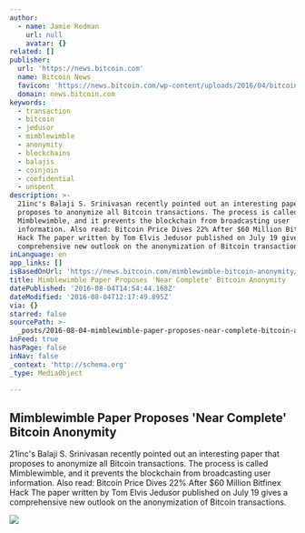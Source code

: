 ```yaml
---
author:
  - name: Jamie Redman
    url: null
    avatar: {}
related: []
publisher:
  url: 'https://news.bitcoin.com'
  name: Bitcoin News
  favicon: 'https://news.bitcoin.com/wp-content/uploads/2016/04/bitcoin_fav.png'
  domain: news.bitcoin.com
keywords:
  - transaction
  - bitcoin
  - jedusor
  - mimblewimble
  - anonymity
  - blockchains
  - balajis
  - coinjoin
  - confidential
  - unspent
description: >-
  21inc's Balaji S. Srinivasan recently pointed out an interesting paper that
  proposes to anonymize all Bitcoin transactions. The process is called
  Mimblewimble, and it prevents the blockchain from broadcasting user
  information. Also read: Bitcoin Price Dives 22% After $60 Million Bitfinex
  Hack The paper written by Tom Elvis Jedusor published on July 19 gives a
  comprehensive new outlook on the anonymization of Bitcoin transactions.
inLanguage: en
app_links: []
isBasedOnUrl: 'https://news.bitcoin.com/mimblewimble-bitcoin-anonymity/'
title: Mimblewimble Paper Proposes 'Near Complete' Bitcoin Anonymity
datePublished: '2016-08-04T14:54:44.168Z'
dateModified: '2016-08-04T12:17:49.895Z'
via: {}
starred: false
sourcePath: >-
  _posts/2016-08-04-mimblewimble-paper-proposes-near-complete-bitcoin-anonymit.md
inFeed: true
hasPage: false
inNav: false
_context: 'http://schema.org'
_type: MediaObject

---
```

<article style=""><h1>Mimblewimble Paper Proposes 'Near Complete' Bitcoin Anonymity</h1><p>21inc's Balaji S. Srinivasan recently pointed out an interesting paper that proposes to anonymize all Bitcoin transactions. The process is called Mimblewimble, and it prevents the blockchain from broadcasting user information. Also read: Bitcoin Price Dives 22% After $60 Million Bitfinex Hack The paper written by Tom Elvis Jedusor published on July 19 gives a comprehensive new outlook on the anonymization of Bitcoin transactions.</p><img src="https://news.bitcoin.com/wp-content/uploads/2016/08/Mimblewimble-Paper-Focuses-On-Bitcoin-Anonymity.jpg" /></article>